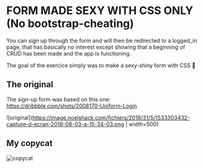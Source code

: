 # FORM MADE SEXY WITH CSS ONLY (No bootstrap-cheating)

You can sign up through the form and will then be redirected to a logged_in page, that has basically no interest except showing that a beginning of CRUD has been made and the app is functioning.

The goal of the exercice simply was to make a sexy-shiny form with CSS 💃

## The original

The sign-up form was based on this one: https://dribbble.com/shots/2008170-Uniform-Login

![original](https://image.noelshack.com/fichiers/2018/31/5/1533303432-capture-d-ecran-2018-08-03-a-15-34-03.png | width=500)

## My copycat

![copycat](https://image.noelshack.com/fichiers/2018/31/5/1533303664-capture-d-ecran-2018-02-20-a-01-27-16.png)


